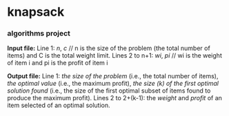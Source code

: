 # knapsack
### algorithms project

**Input file:**
Line 1:         _n_, _c_    // n is the size of the problem (the total number of items) and C is the total weight limit.
Lines 2 to n+1: _wi_, _pi_  // wi is the weight of item i and pi is the profit of item i

**Output file:**
Line 1: _the size of the problem_ (i.e., the total number of items), _the optimal value_ (i.e., the maximum profit), _the size (k) of the first optimal solution found_ (i.e., the size of the first optimal subset of items found to produce the maximum profit).
Lines 2 to 2+(k-1): the _weight_ and _profit_ of an item selected of an optimal solution.